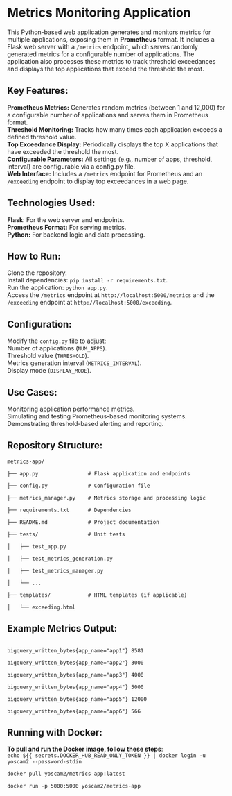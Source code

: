 <h1>Metrics Monitoring Application</h1>
This Python-based web application generates and monitors metrics for multiple applications, exposing them in <strong>Prometheus</strong> format. It includes a Flask web server with a <code>/metrics</code> endpoint, which serves randomly generated metrics for a configurable number of applications. The application also processes these metrics to track threshold exceedances and displays the top applications that exceed the threshold the most.

<h2>Key Features:</h2>
<strong>Prometheus Metrics:</strong> Generates random metrics (between 1 and 12,000) for a configurable number of applications and serves them in Prometheus format.<br/>
<strong>Threshold Monitoring:</strong> Tracks how many times each application exceeds a defined threshold value.<br/>
<strong>Top Exceedance Display:</strong> Periodically displays the top X applications that have exceeded the threshold the most.<br/>
<strong>Configurable Parameters:</strong> All settings (e.g., number of apps, threshold, interval) are configurable via a config.py file.<br/>
<strong>Web Interface:</strong> Includes a <code>/metrics</code> endpoint for Prometheus and an <code>/exceeding</code> endpoint to display top exceedances in a web page.<br/>

<h2>Technologies Used:</h2>
<strong>Flask</strong>: For the web server and endpoints.<br/>
<strong>Prometheus Format:</strong> For serving metrics.<br/>  
<strong>Python:</strong> For backend logic and data processing.<br/>

<h2>How to Run:</h2>
Clone the repository.<br/>
Install dependencies: <code>pip install -r requirements.txt</code>.<br/>  
Run the application: <code>python app.py</code>.<br/>
Access the <code>/metrics</code> endpoint at <code>http://localhost:5000/metrics</code> and the <code>/exceeding</code> endpoint at <code>http://localhost:5000/exceeding</code>.<br/>

<h2>Configuration:</h2>
Modify the <code>config.py</code> file to adjust:<br/>
Number of applications (<code>NUM_APPS</code>).<br/>
Threshold value (<code>THRESHOLD</code>).<br/>
Metrics generation interval (<code>METRICS_INTERVAL</code>).<br/>
Display mode (<code>DISPLAY_MODE</code>).<br/>

<h2>Use Cases:</h2>
Monitoring application performance metrics.<br/>
Simulating and testing Prometheus-based monitoring systems.<br/>
Demonstrating threshold-based alerting and reporting.<br/>

<h2>Repository Structure:</h2>
<code>metrics-app/<br/>
├── app.py                # Flask application and endpoints<br/>
├── config.py             # Configuration file<br/>
├── metrics_manager.py    # Metrics storage and processing logic<br/>
├── requirements.txt      # Dependencies<br/>
├── README.md             # Project documentation<br/>
├── tests/                # Unit tests<br/>
│   ├── test_app.py<br/>
│   ├── test_metrics_generation.py<br/>
│   ├── test_metrics_manager.py<br/>
│   └── ...<br/>
├── templates/            # HTML templates (if applicable)<br/>
│   └── exceeding.html</code><br/>

<h2>Example Metrics Output:</h2><code>
bigquery_written_bytes{app_name="app1"} 8581<br/>
bigquery_written_bytes{app_name="app2"} 3000<br/>
bigquery_written_bytes{app_name="app3"} 4000<br/>
bigquery_written_bytes{app_name="app4"} 5000<br/>
bigquery_written_bytes{app_name="app5"} 12000<br/>
bigquery_written_bytes{app_name="app6"} 566</code><br/>

<h2>Running with Docker:</h2>
<strong>To pull and run the Docker image, follow these steps</strong>:<br/>
<code>echo ${{ secrets.DOCKER_HUB_READ_ONLY_TOKEN }} | docker login -u yoscam2 --password-stdin<br/>
docker pull yoscam2/metrics-app:latest<br/>
docker run -p 5000:5000 yoscam2/metrics-app</code><br/>
